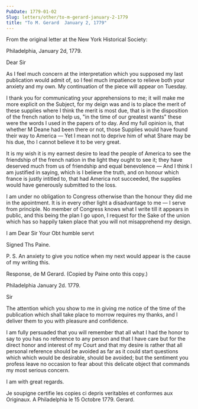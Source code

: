 ```yaml
---
PubDate: 1779-01-02
Slug: letters/other/to-m-gerard-january-2-1779
title: "To M. Gerard  January 2, 1779"
---
```


   From the original letter at the New York Historical Society: 

   Philadelphia, January 2d, 1779.

   Dear Sir

   As I feel much concern at the interpretation which you supposed my last
   publication would admit of, so I feel much impatience to relieve both your
   anxiety and my own. My continuation of the piece will appear on Tuesday.

   I thank you for communicating your apprehensions to me; it will make me
   more explicit on the Subject, for my deign was and is to place the merit
   of these supplies where I think the merit is most due, that is in the
   disposition of the french nation to help us, "in the time of our greatest
   wants" these were the words I used in the papers of to day. And my full
   opinion is, that whether M Deane had been there or not, those Supplies
   would have found their way to America &mdash; Yet I mean not to deprive him of
   what Share may be his due, tho I cannot believe it to be very great.

   It is my wish it is my earnest desire to lead the people of America to
   see the friendship of the french nation in the light they ought to see it;
   they have deserved much from us of friendship and equal benevolence &mdash; And I
   think I am justified in saying, which is I believe the truth, and on honour
   which france is justly intitled to, that had America not succeeded, the
   supplies would have generously submitted to the loss.

   I am under no obligation to Congress otherwise than the honour they did me
   in the apointment. It is in every other light a disadvantage to me &mdash; I
   serve from principle. No member of Congress knows what I write till it
   appears in public, and this being the plan I go upon, I request for the
   Sake of the union which has so happily taken place that you will not
   misapprehend my design.

   I am Dear Sir Your Obt humble servt

   Signed Ths Paine.

   P. S. An anxiety to give you notice when my next would appear is the cause
   of my writing this.
   
   Response, de M Gerard. (Copied by Paine onto this copy.)
   
   Philadelphia January 2d. 1779.
   
   Sir
   
   The attention which you show to me in giving me notice of the time of the publication which shall take place to morrow 
   requires my thanks, and I deliver them to you with pleasure and confidence.
   
   I am fully persuaded that you will remember that all what I had the honor to say to you has no reference to any person 
   and that I have care but for the direct honor and interest of my Court and that my desire is rather that all 
   personal reference should be avoided as far as it could start questions which which would be desirable, should be 
   avoided; but the sentiment you profess leave no occasion to fear about this delicate object that commands my most 
   serious concern.
   
   I am with great regards.
   
   Je soupigne certifie les copies ci depris veritables et conformes aux Originaux. A Philadelphia le 15 Octobre 1779. 
   Gerard.
   
   


